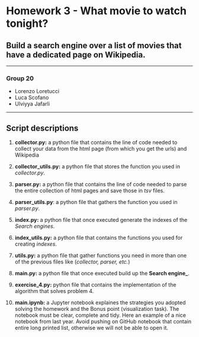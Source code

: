 # Homework 3 - What movie to watch tonight?
## Build a search engine over a list of movies that have a dedicated page on Wikipedia.
***
### Group 20

* Lorenzo Loretucci
* Luca Scofano 
* Ulviyya Jafarli
***
## Script descriptions

1. **collector.py:** a python file that contains the line of code needed to collect your data from the html page (from which you get the urls) and Wikipedia

2. **collector_utils.py:** a python file that stores the function you used in *collector.py*.

3. **parser.py:** a python file that contains the line of code needed to parse the entire collection of html pages and save those in *tsv* files.

4. **parser_utils.py**: a python file that gathers the function you used in *parser.py*.

5. **index.py:** a python file that once executed generate the indexes of the *Search engines*.

6. **index_utils.py:** a python file that contains the functions you used for creating *indexes*.

7. **utils.py:** a python file that gather functions you need in more than one of the previous files like (*collector, parser, etc.*)

8. **main.py:** a python file that once executed build up the **Search engine_**.

9. **exercise_4.py:** python file that contains the implementation of the algorithm that solves problem 4.

10. **main.ipynb:** a Jupyter notebook explaines the strategies you adopted solving the homework and the Bonus point (visualization task). The notebook must be clear, complete and tidy. Here an example of a nice notebook from last year. Avoid pushing on GitHub notebook that contain entire long printed list, otherwise we will not be able to open it.
